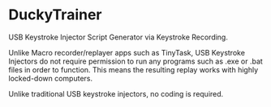 # DuckyTrainer
USB Keystroke Injector Script Generator via Keystroke Recording.

Unlike Macro recorder/replayer apps such as TinyTask, USB Keystroke Injectors do not require permission to run any programs such as .exe or .bat files in order to function. This means the resulting replay works with highly locked-down computers.

Unlike traditional USB keystroke injectors, no coding is required.
